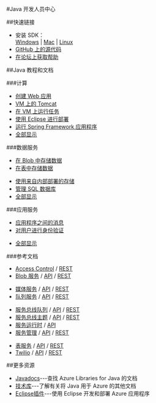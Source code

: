 <properties 
pageTitle="Azure 开发人员中心：JAVA" 
description="" 
services="JAVA" 
documentationCenter="Develop" 
authors="" 
manager="Tiffena" 
editor="Eric Chen" />
<tags ms.service="JAVA"
    ms.date=""
    wacn.date="01/21/2016"
    />

#Java 开发人员中心

##快速链接

- 安装 SDK：<br>
    [Windows](/documentation/articles/java-download-windows) | [Mac](/documentation/articles/java-download-mac) | [Linux](/documentation/articles/java-download-linux)
- [GitHub 上的源代码](https://github.com/WindowsAzure/azure-sdk-for-java)
- [在论坛上获取帮助](/zh-cn/support/forums)

##Java 教程和文档

###计算
- [创建 Web 应用](/documentation/articles/web-sites-java-get-started)
- [VM 上的 Tomcat](/documentation/articles/virtual-machines-windows-classic-java-run-tomcat-app-server)
- [在 VM 上运行任务](/documentation/articles/virtual-machines-windows-classic-java-run-compute-intensive-task)
- [使用 Eclipse 进行部署][使用 Eclipse 进行部署]
- [运行 Spring Framework 应用程序](http://petclinic.cloudapp.net)
- [全部显示](/develop/java/compute)

###数据服务</h3>
- [在 Blob 中存储数据](/documentation/articles/storage-java-how-to-use-blob-storage)
- [在表中存储数据](/documentation/articles/storage-java-how-to-use-table-storage)
<!--- [在 SQL 数据库 中存储数据](/documentation/articles/sql-data-java-how-to-use-sql-database)-->
- [使用来自内部部署的存储](/documentation/articles/storage-java-use-blob-storage-on-premises-app)
- [管理 SQL 数据库](/documentation/articles/sql-database-manage-azure-ssms)
- [全部显示](/develop/java/data)

###应用服务

- [应用程序之间的消息](/documentation/articles/service-bus-java-how-to-use-queues)
- [对用户进行身份验证](/documentation/articles/active-directory-java-authenticate-users-access-control-eclipse)
<!--- [将 Twilio 用于音频和 SMS](/documentation/articles/partner-twilio-java-how-to-use-voice-sms)-->
- [全部显示](/develop/java/app-services)
<!--- [使用 SendGrid 发送电子邮件](/documentation/articles/store-sendgrid-java-how-to-send-email)-->
    
###参考文档

- [Access Control](/documentation/articles/active-directory-java-authenticate-users-access-control-eclipse) / [REST](http://msdn.microsoft.com/zh-cn/library/azure/hh278947)
- [Blob 服务](/documentation/articles/storage-java-how-to-use-blob-storage) / [API](http://dl.windowsazure.com/storage/javadoc) / [REST](http://msdn.microsoft.com/zh-cn/library/azure/dd179355)
<!--
- [DocumentDB](/documentation/articles/documentdb-java-application) / [API](http://dl.windowsazure.com/documentdb/javadoc)-->
- [媒体服务](/documentation/articles/media-services-java-how-to-use) / [API](http://dl.windowsazure.com/javadoc) / [REST](http://msdn.microsoft.com/zh-cn/library/azure/hh973617.aspx)
- [队列服务](/documentation/articles/storage-java-how-to-use-queue-storage) / [API](http://dl.windowsazure.com/storage/javadoc) / [REST](http://msdn.microsoft.com/zh-cn/library/azure/dd179355)
<!--- [SendGrid](/documentation/articles/store-sendgrid-java-how-to-send-email) / [API](https://sendgrid.com/docs/API_Reference/index.html)-->
- [服务总线队列](/documentation/articles/service-bus-java-how-to-use-queues) / [API](http://dl.windowsazure.com/javadoc) / [REST](http://msdn.microsoft.com/zh-cn/library/azure/hh780717)
- [服务总线主题](/documentation/articles/service-bus-java-how-to-use-topics-subscriptions) / [API](http://dl.windowsazure.com/javadoc) / [REST](http://msdn.microsoft.com/zh-cn/library/azure/hh780717)
- [服务运行时](http://msdn.microsoft.com/zh-cn/library/azure/hh690948.aspx) / [API](http://dl.windowsazure.com/javadoc)
- [服务管理](/documentation/articles/java-create-azure-website-using-java-sdk) / [API](http://dl.windowsazure.com/javadoc) / [REST](http://msdn.microsoft.com/zh-cn/library/azure/ee460799)
<!--- [SQL 数据库](/documentation/articles/sql-data-java-how-to-use-sql-database) /  [TSQL](http://msdn.microsoft.com/zh-cn/library/azure/ee336281) / [REST](http://msdn.microsoft.com/zh-cn/library/azure/gg715283)-->
- [表服务](/documentation/articles/storage-java-how-to-use-table-storage) / [API](http://dl.windowsazure.com/storage/javadoc) / [REST](http://msdn.microsoft.com/zh-cn/library/azure/dd179355)
- [Twilio](/documentation/articles/partner-twilio-java-how-to-use-voice-sms) / [API](https://github.com/twilio/twilio-java) / [REST](http://www.twilio.com/docs/api/rest)

##更多资源

- [Javadocs](http://dl.windowsazure.com/javadoc)---查找 Azure Libraries for Java 的文档
- [技术库][技术库]---了解有关将 Java 用于 Azure 的其他文档
- [Eclipse插件](http://msdn.microsoft.com/zh-cn/library/azure/hh694271.aspx)---使用 Eclipse 开发和部署 Azure 应用程序

<!--Anchor--->
[技术库]: http://msdn.microsoft.com/zh-cn/library/azure/hh690943(VS.103).aspx
[使用 Eclipse 进行部署]: http://msdn.microsoft.com/zh-cn/library/azure/hh690944(VS.103).aspx